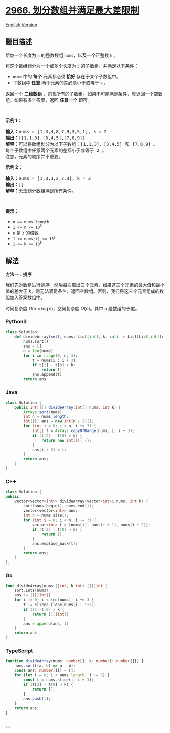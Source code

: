 # [2966. 划分数组并满足最大差限制](https://leetcode.cn/problems/divide-array-into-arrays-with-max-difference)

[English Version](/solution/2900-2999/2966.Divide%20Array%20Into%20Arrays%20With%20Max%20Difference/README_EN.md)

## 题目描述

<!-- 这里写题目描述 -->

<p>给你一个长度为 <code>n</code> 的整数数组 <code>nums</code>，以及一个正整数 <code>k</code> 。</p>

<p>将这个数组划分为一个或多个长度为 <code>3</code> 的子数组，并满足以下条件：</p>

<ul>
	<li><code>nums</code> 中的 <strong>每个 </strong>元素都必须 <strong>恰好 </strong>存在于某个子数组中。</li>
	<li>子数组中<strong> 任意 </strong>两个元素的差必须小于或等于 <code>k</code> 。</li>
</ul>

<p>返回一个<em> </em><strong>二维数组 </strong>，包含所有的子数组。如果不可能满足条件，就返回一个空数组。如果有多个答案，返回 <strong>任意一个</strong> 即可。</p>

<p>&nbsp;</p>

<p><strong class="example">示例 1：</strong></p>

<pre>
<strong>输入：</strong>nums = [1,3,4,8,7,9,3,5,1], k = 2
<strong>输出：</strong>[[1,1,3],[3,4,5],[7,8,9]]
<strong>解释：</strong>可以将数组划分为以下子数组：[1,1,3]，[3,4,5] 和 [7,8,9] 。
每个子数组中任意两个元素的差都小于或等于 2 。
注意，元素的顺序并不重要。
</pre>

<p><strong class="example">示例 2：</strong></p>

<pre>
<strong>输入：</strong>nums = [1,3,3,2,7,3], k = 3
<strong>输出：</strong>[]
<strong>解释：</strong>无法划分数组满足所有条件。
</pre>

<p>&nbsp;</p>

<p><strong>提示：</strong></p>

<ul>
	<li><code>n == nums.length</code></li>
	<li><code>1 &lt;= n &lt;= 10<sup>5</sup></code></li>
	<li><code>n</code> 是 <code>3</code> 的倍数</li>
	<li><code>1 &lt;= nums[i] &lt;= 10<sup>5</sup></code></li>
	<li><code>1 &lt;= k &lt;= 10<sup>5</sup></code></li>
</ul>

## 解法

<!-- 这里可写通用的实现逻辑 -->

**方法一：排序**

我们先对数组进行排序，然后每次取出三个元素，如果这三个元素的最大值和最小值的差大于 $k$，则无法满足条件，返回空数组。否则，我们将这三个元素组成的数组加入答案数组中。

时间复杂度 $O(n \times \log n)$，空间复杂度 $O(n)$。其中 $n$ 是数组的长度。

<!-- tabs:start -->

### **Python3**

<!-- 这里可写当前语言的特殊实现逻辑 -->

```python
class Solution:
    def divideArray(self, nums: List[int], k: int) -> List[List[int]]:
        nums.sort()
        ans = []
        n = len(nums)
        for i in range(0, n, 3):
            t = nums[i : i + 3]
            if t[2] - t[0] > k:
                return []
            ans.append(t)
        return ans
```

### **Java**

<!-- 这里可写当前语言的特殊实现逻辑 -->

```java
class Solution {
    public int[][] divideArray(int[] nums, int k) {
        Arrays.sort(nums);
        int n = nums.length;
        int[][] ans = new int[n / 3][];
        for (int i = 0; i < n; i += 3) {
            int[] t = Arrays.copyOfRange(nums, i, i + 3);
            if (t[2] - t[0] > k) {
                return new int[][] {};
            }
            ans[i / 3] = t;
        }
        return ans;
    }
}
```

### **C++**

```cpp
class Solution {
public:
    vector<vector<int>> divideArray(vector<int>& nums, int k) {
        sort(nums.begin(), nums.end());
        vector<vector<int>> ans;
        int n = nums.size();
        for (int i = 0; i < n; i += 3) {
            vector<int> t = {nums[i], nums[i + 1], nums[i + 2]};
            if (t[2] - t[0] > k) {
                return {};
            }
            ans.emplace_back(t);
        }
        return ans;
    }
};
```

### **Go**

```go
func divideArray(nums []int, k int) [][]int {
	sort.Ints(nums)
	ans := [][]int{}
	for i := 0; i < len(nums); i += 3 {
		t := slices.Clone(nums[i : i+3])
		if t[2]-t[0] > k {
			return [][]int{}
		}
		ans = append(ans, t)
	}
	return ans
}
```

### **TypeScript**

```ts
function divideArray(nums: number[], k: number): number[][] {
    nums.sort((a, b) => a - b);
    const ans: number[][] = [];
    for (let i = 0; i < nums.length; i += 3) {
        const t = nums.slice(i, i + 3);
        if (t[2] - t[0] > k) {
            return [];
        }
        ans.push(t);
    }
    return ans;
}
```

### **...**

```

```

<!-- tabs:end -->
